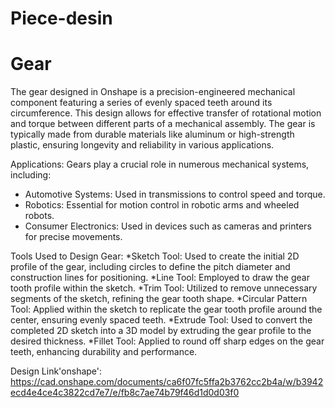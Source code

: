 # Piece-desin
# Gear 
The gear designed in Onshape is a precision-engineered mechanical component featuring a series of evenly spaced teeth around its circumference. This design allows for effective transfer of rotational motion and torque between different parts of a mechanical assembly. The gear is typically made from durable materials like aluminum or high-strength plastic, ensuring longevity and reliability in various applications.

Applications:
Gears play a crucial role in numerous mechanical systems, including:
* Automotive Systems: Used in transmissions to control speed and torque.
* Robotics: Essential for motion control in robotic arms and wheeled robots.
* Consumer Electronics: Used in devices such as cameras and printers for precise movements.
  
Tools Used to Design Gear:
*Sketch Tool: Used to create the initial 2D profile of the gear, including circles to define the pitch diameter and construction lines for positioning.
*Line Tool: Employed to draw the gear tooth profile within the sketch.
*Trim Tool: Utilized to remove unnecessary segments of the sketch, refining the gear tooth shape.
*Circular Pattern Tool: Applied within the sketch to replicate the gear tooth profile around the center, ensuring evenly spaced teeth.
*Extrude Tool: Used to convert the completed 2D sketch into a 3D model by extruding the gear profile to the desired thickness.
*Fillet Tool: Applied to round off sharp edges on the gear teeth, enhancing durability and performance.

Design Link'onshape': https://cad.onshape.com/documents/ca6f07fc5ffa2b3762cc2b4a/w/b3942ecd4e4ce4c3822cd7e7/e/fb8c7ae74b79f46d1d0d03f0

